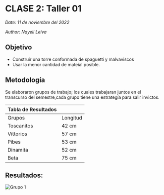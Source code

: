 # CLASE 2: Taller 01
*Date:* *11 de noviembre del 2022*

*Author:* *Nayeli Leiva*
## Objetivo
* Construir una torre conformada de spaguetti y malvaviscos
* Usar la menor cantidad de mateial posible.
## Metodología

Se elaboraron grupos de trabajo; los cuales trabajaran juntos en el transcurso del semestre,cada grupo tiene una estrategía para salir invictos.

|Tabla de Resultados|           |
|-------------------|-----------|
|Grupos             | Longitud  |
|Toscanitos         |42 cm      |    
|Vittorios          |57 cm      |
|Pibes              |53 cm      |
|Dinamita           |52 cm      |
|Beta               |75 cm      |

## Resultados:
![Grupo 1](grupo.jpeg)
